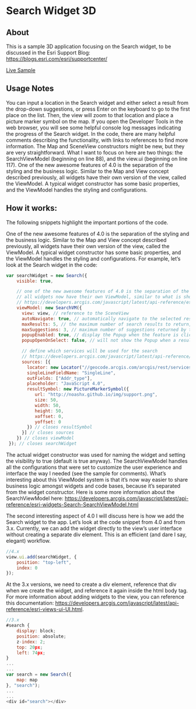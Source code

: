 # Search Widget 3D

## About
This is a sample 3D application focusing on the Search widget, to be discussed in the Esri Support Blog: https://blogs.esri.com/esri/supportcenter/

[Live Sample](http://noashx.github.io/blog/Search_Widget_3D.html)

## Usage Notes

You can input a location in the Search widget and either select a result from the drop-down suggestions, or press Enter on the keyboard to go to the first place on the list.
Then, the view will zoom to that location and place a picture marker symbol on the map. If you open the Developer Tools in the web browser, you will see some helpful console log messages indicating the progress of the Search widget.
In the code, there are many helpful comments describing the functionality, with links to references to find more information.
The Map and SceneView constructors might be new, but they are very straightforward.
What I want to focus on here are two things: the SearchViewModel (beginning on line 88), and the view.ui (beginning on line 117).
One of the new awesome features of 4.0 is the separation of the styling and the business logic. Similar to the Map and View concept described previously, all widgets have their own version of the view, called the ViewModel.
A typical widget constructor has some basic properties, and the ViewModel handles the styling and configurations.


## How it works:
The following snippets highlight the important portions of the code.

One of the new awesome features of 4.0 is the separation of the styling and the business logic. Similar to the Map and View concept described previously, all widgets have their own version of the view, called the ViewModel. A typical widget constructor has some basic properties, and the ViewModel handles the styling and configurations. For example, let’s look at the Search widget in the code:
```javascript
var searchWidget = new Search({
    visible: true,

    // one of the new awesome features of 4.0 is the separation of the styling and the business logic, such that
    // all widgets now have their own ViewModel, similar to what is shown below
    // https://developers.arcgis.com/javascript/latest/api-reference/esri-widgets-Search-SearchViewModel.html
    viewModel: new SearchVM({
      view: view, // reference to the SceneView
      autoNavigate: true, // automatically navigate to the selected result once selected
      maxResults: 5, // the maximum number of search results to return, the default value is 6     
      maxSuggestions: 3, // maximum number of suggestions returned by the widget
      popupEnabled: true, // display the Popup when the feature is clicked
      popupOpenOnSelect: false, // will not show the Popup when a result is selected from the Search results

      // define which services will be used for the search
      // https://developers.arcgis.com/javascript/latest/api-reference/esri-widgets-Search-SearchViewModel.html#sources
      sources: [{
        locator: new Locator("//geocode.arcgis.com/arcgis/rest/services/World/GeocodeServer"),
        singleLineFieldName: "SingleLine",
        outFields: ["Addr_type"],
        placeholder: "JavaScript 4.0",
        resultSymbol: new PictureMarkerSymbol({
           url: "http://noashx.github.io/img/support.png",
           size: 50,
           width: 50,
           height: 50,
           xoffset: 0,
           yoffset: 0
        }) // closes resultSymbol
      }] // closes sources
    }) // closes viewModel
 }); // closes searchWidget
```
The actual widget constructor was used for naming the widget and setting the visibility to true (default is true anyway). The SearchViewModel handles all the configurations that were set to customize the user experience and interface the way I needed (see the sample for comments). What’s interesting about this ViewModel system is that it’s now way easier to share business logic amongst widgets and code bases, because it’s separated from the widget constructor. Here is some more information about the SearchViewModel here: https://developers.arcgis.com/javascript/latest/api-reference/esri-widgets-Search-SearchViewModel.html

The second interesting aspect of 4.0 I will discuss here is how we add the Search widget to the app. Let’s look at the code snippet from 4.0 and from 3.x. Currently, we can add the widget directly to the view’s user interface without creating a separate div element. This is an efficient (and dare I say, elegant) workflow.

```javascript
//4.x
view.ui.add(searchWidget, {
    position: "top-left",
    index: 0
});
```
At the 3.x versions, we need to create a div element, reference that div when we create the widget, and reference it again inside the html body tag. For more information about adding widgets to the view, you can reference this documentation: https://developers.arcgis.com/javascript/latest/api-reference/esri-views-ui-UI.html.

```javascript
//3.x
#search {
    display: block;
    position: absolute;
    z-index: 2;
    top: 20px;
    left: 74px;
}
...
...
var search = new Search({
    map: map
}, "search");
...
...
<div id="search"></div>
```
